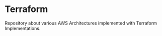 # Terraform
Repository about various AWS Architectures implemented with Terraform Implementations. 
